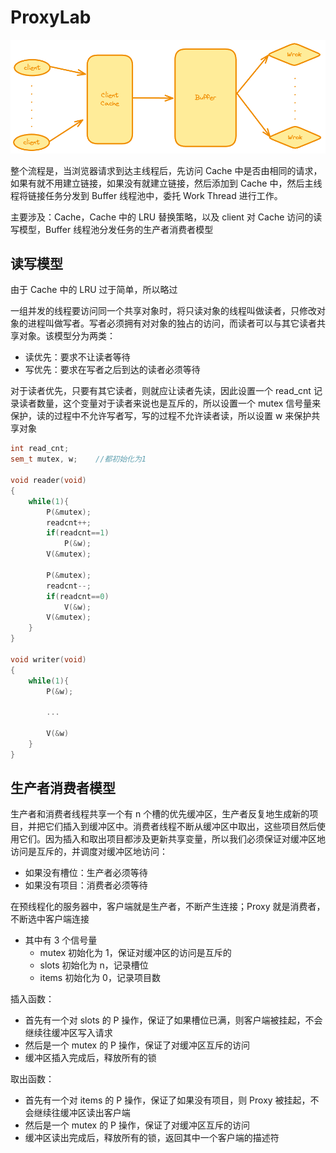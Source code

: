 # ProxyLab

![image-20240226165547545](./img/image-20240226165547545.png)

整个流程是，当浏览器请求到达主线程后，先访问 Cache 中是否由相同的请求，如果有就不用建立链接，如果没有就建立链接，然后添加到 Cache 中，然后主线程将链接任务分发到 Buffer 线程池中，委托 Work Thread 进行工作。

主要涉及：Cache，Cache 中的 LRU 替换策略，以及 client 对 Cache 访问的读写模型，Buffer 线程池分发任务的生产者消费者模型

## 读写模型

由于 Cache 中的 LRU 过于简单，所以略过

一组并发的线程要访问同一个共享对象时，将只读对象的线程叫做读者，只修改对象的进程叫做写者。写者必须拥有对对象的独占的访问，而读者可以与其它读者共享对象。该模型分为两类：

- 读优先：要求不让读者等待
- 写优先：要求在写者之后到达的读者必须等待

对于读者优先，只要有其它读者，则就应让读者先读，因此设置一个 read_cnt 记录读者数量，这个变量对于读者来说也是互斥的，所以设置一个 mutex 信号量来保护，读的过程中不允许写者写，写的过程不允许读者读，所以设置 w 来保护共享对象

```cpp
int read_cnt;
sem_t mutex, w;    //都初始化为1

void reader(void) 
{
    while(1){
        P(&mutex);
        readcnt++;
        if(readcnt==1)
            P(&w);
        V(&mutex);
        
        P(&mutex);
        readcnt--;
        if(readcnt==0)
            V(&w);
        V(&mutex);
    }
}

void writer(void)
{
	while(1){
        P(&w);
        
        ...
        
        V(&w)
    }
}
```

## 生产者消费者模型

生产者和消费者线程共享一个有 n 个槽的优先缓冲区，生产者反复地生成新的项目，并把它们插入到缓冲区中。消费者线程不断从缓冲区中取出，这些项目然后使用它们。因为插入和取出项目都涉及更新共享变量，所以我们必须保证对缓冲区地访问是互斥的，并调度对缓冲区地访问：

- 如果没有槽位：生产者必须等待
- 如果没有项目：消费者必须等待

在预线程化的服务器中，客户端就是生产者，不断产生连接；Proxy 就是消费者，不断选中客户端连接

- 其中有 3 个信号量
  - mutex 初始化为 1，保证对缓冲区的访问是互斥的
  - slots 初始化为 n，记录槽位
  - items 初始化为 0，记录项目数

插入函数：

- 首先有一个对 slots 的 P 操作，保证了如果槽位已满，则客户端被挂起，不会继续往缓冲区写入请求
- 然后是一个 mutex 的 P 操作，保证了对缓冲区互斥的访问
- 缓冲区插入完成后，释放所有的锁

取出函数：

- 首先有一个对 items 的 P 操作，保证了如果没有项目，则 Proxy 被挂起，不会继续往缓冲区读出客户端
- 然后是一个 mutex 的 P 操作，保证了对缓冲区互斥的访问
- 缓冲区读出完成后，释放所有的锁，返回其中一个客户端的描述符